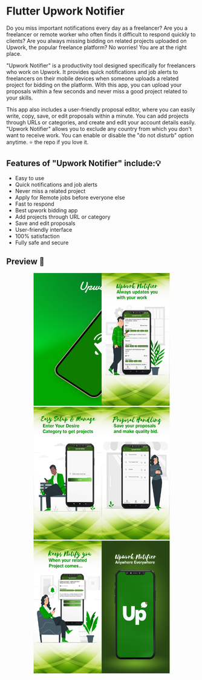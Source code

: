# Flutter Upwork Notifier

Do you miss important notifications every day as a freelancer? Are you a freelancer or remote worker who often finds it difficult to respond quickly to clients? Are you always missing bidding on related projects uploaded on Upwork, the popular freelance platform? No worries! You are at the right place.

"Upwork Notifier" is a productivity tool designed specifically for freelancers who work on Upwork. It provides quick notifications and job alerts to freelancers on their mobile devices when someone uploads a related project for bidding on the platform. With this app, you can upload your proposals within a few seconds and never miss a good project related to your skills.

This app also includes a user-friendly proposal editor, where you can easily write, copy, save, or edit proposals within a minute. You can add projects through URLs or categories, and create and edit your account details easily. "Upwork Notifier" allows you to exclude any country from which you don't want to receive work. You can enable or disable the "do not disturb" option anytime.
⭐️ the repo if you love it.

## Features of "Upwork Notifier" include:💡

- Easy to use
- Quick notifications and job alerts
- Never miss a related project
- Apply for Remote jobs before everyone else
- Fast to respond
- Best upwork bidding app
- Add projects through URL or category
- Save and edit proposals
- User-friendly interface
- 100% satisfaction
- Fully safe and secure

## Preview 📸


<p align="center">
  <img src="screenshots/1.png" width="180" height="350"  <img src="screenshots/2.png" width="180" height="350"><img src="screenshots/3.png" width="180" height="350"><img src="screenshots/4.png" width="180" height="350"><img src="screenshots/5.png" width="180" height="350"><img src="screenshots/6.png" width="180" height="350"><img src="screenshots/7.png" width="180" height="350">
</p>
